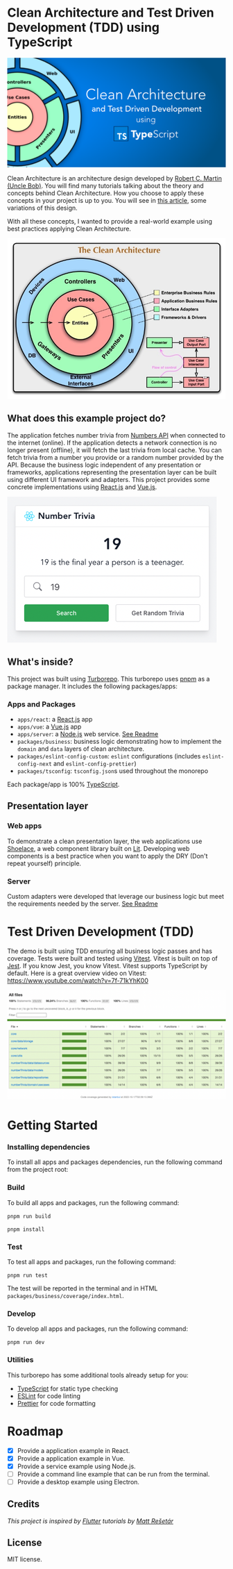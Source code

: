 # Clean Architecture and Test Driven Development (TDD) using TypeScript

![Clean Architecture Banner](./images//clean-architecture-banner.png)

Clean Architecture is an architecture design developed by [Robert C. Martin (Uncle Bob)](https://blog.cleancoder.com/uncle-bob/2012/08/13/the-clean-architecture.html). You will find many tutorials talking about the theory and concepts behind Clean Architecture. How you choose to apply these concepts in your project is up to you. You will see in [this article](https://www.freecodecamp.org/news/a-quick-introduction-to-clean-architecture-990c014448d2/), some variations of this design.

With all these concepts, I wanted to provide a real-world example using best practices applying Clean Architecture.

![Clean Architecture Diagram](./images/clean_architecture.jpeg)

## What does this example project do?

The application fetches number trivia from [Numbers API](http://numbersapi.com/#42) when connected to the internet (online). If the application detects a network connection is no longer present (offline), it will fetch the last trivia from local cache. You can fetch trivia from a number you provide or a random number provided by the API. Because the business logic independent of any presentation or frameworks, applications representing the presentation layer can be built using different UI framework and adapters. This project provides some concrete implementations using [React.js](https://reactjs.org/) and [Vue.js](https://vuejs.org/).

![Application Example](./images/app_example.png)

## What's inside?

This project was built using [Turborepo](https://turborepo.org/). This turborepo uses [pnpm](https://pnpm.io) as a package manager. It includes the following packages/apps:

### Apps and Packages

- `apps/react`: a [React.js](https://reactjs.org/) app
- `apps/vue`: a [Vue.js](https://vuejs.org/) app
- `apps/server`: a [Node.js](https://vuejs.org/) web service. [See Readme](./apps/api/README.md)
- `packages/business`: business logic demonstrating how to implement the `domain` and `data` layers of clean architecture.
- `packages/eslint-config-custom`: `eslint` configurations (includes `eslint-config-next` and `eslint-config-prettier`)
- `packages/tsconfig`: `tsconfig.json`s used throughout the monorepo

Each package/app is 100% [TypeScript](https://www.typescriptlang.org/).

## Presentation layer

### Web apps

To demonstrate a clean presentation layer, the web applications use [Shoelace](https://shoelace.style/), a web component library built on [Lit](https://lit.dev/). Developing web components is a best practice when you want to apply the DRY (Don't repeat yourself) principle.

### Server

Custom adapters were developed that leverage our business logic but meet the requirements needed by the server. [See Readme](./apps/api/README.md)

# Test Driven Development (TDD)

The demo is built using TDD ensuring all business logic passes and has coverage. Tests were built and tested using [Vitest](https://vitest.dev/). Vitest is built on top of [Jest](https://jestjs.io/). If you know Jest, you know Vitest. Vitest supports TypeScript by default. Here is a great overview video on Vitest: https://www.youtube.com/watch?v=7f-71kYhK00

![Code Coverage](./images/code_coverage.png)

# Getting Started

### Installing dependencies

To install all apps and packages dependencies, run the following command from the project root:

### Build

To build all apps and packages, run the following command:

```
pnpm run build
```

```
pnpm install
```
### Test

To test all apps and packages, run the following command:

```
pnpm run test
```

The test will be reported in the terminal and in HTML `packages/business/coverage/index.html`.

### Develop

To develop all apps and packages, run the following command:

```
pnpm run dev
```

### Utilities

This turborepo has some additional tools already setup for you:

- [TypeScript](https://www.typescriptlang.org/) for static type checking
- [ESLint](https://eslint.org/) for code linting
- [Prettier](https://prettier.io) for code formatting

# Roadmap

- [X] Provide a application example in React.
- [X] Provide a application example in Vue.
- [X] Provide a service example using Node.js.
- [ ] Provide a command line example that can be run from the terminal.
- [ ] Provide a desktop example using Electron.

## Credits

*This project is inspired by [Flutter](https://flutter.dev/) tutorials by [Matt Rešetár](https://resocoder.com/)*

## License

MIT license.